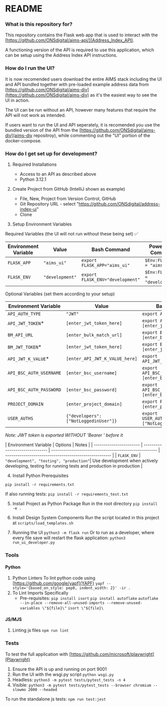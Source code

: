 # README #

### What is this repository for? ###

This repository contains the Flask web app that is used to interact with the [https://github.com/ONSdigital/aims-api/](Address_Index_API).

A functioning version of the API is required to use this application, which can be setup using the Address Index API instructions.

### How do I run the UI? ###

It is now recomended users download the entire AIMS stack including the UI and API bundled together with pre-loaded example address data from [https://github.com/ONSdigital/aims-diy](https://github.com/ONSdigital/aims-diy) as it's the easiest way to see the UI in action.

The UI can be run without an API, however many features that require the API will not work as intended. 

If users want to run the UI and API seperately, it is recomended you use the bundled version of the API from the [https://github.com/ONSdigital/aims-diy](aims-diy repositroy), while commenting out the "UI" portion of the docker-compose.

### How do I get set up for development? ###

1) Required Installations
   * Access to an API as described above
   * Python 3.12.1

2) Create Project from GitHub (IntelliJ shown as example)
   * File, New, Project from Version Control, GitHub
   * Git Repository URL - select "https://github.com/ONSdigital/address-index-ui"
   * Clone

3) Setup Environment Variables

Required Variables (the UI will not run without these being set) ✅

| Environment Variable    | Value                          | Bash Command                                          | PowerShell Command                                    |
| ----------------------- | ------------------------------ | ----------------------------------------------------- | ----------------------------------------------------- |
| `FLASK_APP`             | `"aims_ui"`                    | `export FLASK_APP="aims_ui"`                          | `$Env:FLASK_APP = "aims_ui"`                          |
| `FLASK_ENV`             | `"development"`                | `export FLASK_ENV="development"`                      | `$Env:FLASK_ENV = "development"`                      |


Optional Variables (set them according to your setup)

| Environment Variable    | Value                          | Bash Command                                          | PowerShell Command                                    |
| ----------------------- | ------------------------------ | ----------------------------------------------------- | ----------------------------------------------------- |
| `API_AUTH_TYPE`         | `"JWT"`                        | `export API_AUTH_TYPE="JWT"`                          | `$Env:API_AUTH_TYPE = "JWT"`                          |
| `API_JWT_TOKEN`*        | `[enter_jwt_token_here]`       | `export API_JWT_TOKEN="[enter_jwt_token_here]"`       | `$Env:API_JWT_TOKEN = "[enter_jwt_token_here]"`       |
| `BM_API_URL`            | `[enter_bulk_match_url]`       | `export BM_API_URL="[enter_bulk_match_url]"`          | `$Env:BM_API_URL = "[enter_bulk_match_url]"`          |
| `BM_JWT_TOKEN`*         | `[enter_jwt_token_here]`       | `export BM_JWT_TOKEN="[enter_jwt_token_here]"`        | `$Env:BM_JWT_TOKEN = "[enter_jwt_token_here]"`        |
| `API_JWT_K_VALUE`*      | `[enter_API_JWT_K_VALUE_here]` | `export API_JWT_K_VALUE="NA"`                         | `$Env:API_JWT_K_VALUE = "NA"`                         |
| `API_BSC_AUTH_USERNAME` | `[enter_bsc_username]`         | `export API_BSC_AUTH_USERNAME="[enter_bsc_username]"` | `$Env:API_BSC_AUTH_USERNAME = "[enter_bsc_username]"` |
| `API_BSC_AUTH_PASSWORD` | `[enter_bsc_password]`         | `export API_BSC_AUTH_PASSWORD="[enter_bsc_password]"` | `$Env:API_BSC_AUTH_PASSWORD = "[enter_bsc_password]"` |
| `PROJECT_DOMAIN`        | `[enter_project_domain]`       | `export PROJECT_DOMAIN="[enter_project_domain]"`      | `$Env:PROJECT_DOMAIN = "[enter_project_domain]"`      |
| `USER_AUTHS`            | `{"developers":["NotLoggedinUser"]}`| `export USER_AUTHS='{"developers":["NotLoggedinUser"]}'`| `$Env:USER_AUTHS='{"developers":["NotLoggedinUser"]}'`|
*Note: JWT token is exported WITHOUT 'Bearer ' before it*


| Environment Variable    | Options | Notes |
| ----------------------- | ------------------------------ | ----------------------------------------------------- | ----------------------------------------------------- |
| `FLASK_ENV`             | `"development", "testing", "production"`| Use development when actively developing, testing for running tests and production in production |


4) Install Python Prerequisites

`pip install -r requirements.txt`

If also running tests:
`pip install -r requirements_test.txt`

5) Install Project as Python Package
Run in the root directory
`pip install -e .`

6) Install Design System Components
Run the script located in this project at `scripts/load_templates.sh`

7) Running the UI
`python3 -m flask run`
Or to run as a developer, where every file save will restart the flask application:
`python3 run_ui_developer.py`

### Tools ### 

#### Python
1) Python Linters
To lint python code using [https://github.com/google/yapf](YAPF)
`yapf --style='{based_on_style: pep8, indent_width: 2}' -ir .`
2) To Lint Imports Specifically
   - Pre-requisites: `pip install isort`
                     `pip install autoflake`
`autoflake --in-place --remove-all-unused-imports --remove-unused-variables \"${file}\"`
`isort \"${file}\`

#### JS/MJS ####
1) Linting js files
`npm run lint`  

### Tests ### 
To test the full application with [https://github.com/microsoft/playwright](Playwright)
1. Ensure the API is up and running on port 9001
2. Run the UI with the wsgi.py script `python wsgi.py`
3. Headless: `python3 -m pytest tests/pytest_tests -n 4`
4. Visible: `python3 -m pytest tests/pytest_tests --browser chromium --slowmo 2000 --headed`

To run the standalone js tests:
`npm run test:jest`